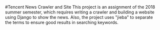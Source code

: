 #Tencent News Crawler and Site
This project is an assignment of the 2018 summer semester, which requires writing a crawler and building a website using Django to show the news. Also, the project uses "jieba" to separate the terms to ensure good results in searching keywords.